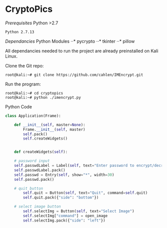 # CryptoPics

*Prerequisites*
  Python >2.7

```root@kali:~# python --version 
Python 2.7.13
```

*Dependancies*
Python Modules
⋅⋅* pycrypto
⋅⋅* tkinter
⋅⋅* pillow

All dependancies needed to run the project are already preinstalled on Kali Linux.

Clone the Git repo: 

```
root@kali:~# git clone https://github.com/cahlen/IMEncrypt.git
```

Run the program: 

``` 
root@kali:~# cd cryptopics
root@kali:~# python ./imencrypt.py
```
Python Code

```python
class Application(Frame):

    def __init__(self, master=None):
        Frame.__init__(self, master)
        self.pack()
        self.createWidgets()


    def createWidgets(self):

	# password input
	self.passwdLabel = Label(self, text="Enter password to encrypt/decrypt image:")
	self.passwdLabel.pack()
	self.passwd = Entry(self, show="*", width=30)
	self.passwd.pack()

	# quit button
        self.quit = Button(self, text="Quit", command=self.quit)
        self.quit.pack({"side": "bottom"})

	# select image button
        self.selectImg = Button(self, text="Select Image")
        self.selectImg["command"] = open_image
        self.selectImg.pack({"side": "left"})
```

